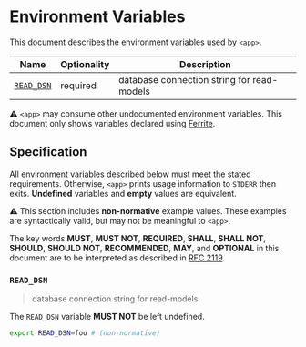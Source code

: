 # Environment Variables

This document describes the environment variables used by `<app>`.

| Name         | Optionality | Description                                |
| ------------ | ----------- | ------------------------------------------ |
| [`READ_DSN`] | required    | database connection string for read-models |

⚠️ `<app>` may consume other undocumented environment variables. This document
only shows variables declared using [Ferrite].

## Specification

All environment variables described below must meet the stated requirements.
Otherwise, `<app>` prints usage information to `STDERR` then exits.
**Undefined** variables and **empty** values are equivalent.

⚠️ This section includes **non-normative** example values. These examples are
syntactically valid, but may not be meaningful to `<app>`.

The key words **MUST**, **MUST NOT**, **REQUIRED**, **SHALL**, **SHALL NOT**,
**SHOULD**, **SHOULD NOT**, **RECOMMENDED**, **MAY**, and **OPTIONAL** in this
document are to be interpreted as described in [RFC 2119].

### `READ_DSN`

> database connection string for read-models

The `READ_DSN` variable **MUST NOT** be left undefined.

```bash
export READ_DSN=foo # (non-normative)
```

<!-- references -->

[ferrite]: https://github.com/dogmatiq/ferrite
[`read_dsn`]: #READ_DSN
[rfc 2119]: https://www.rfc-editor.org/rfc/rfc2119.html

